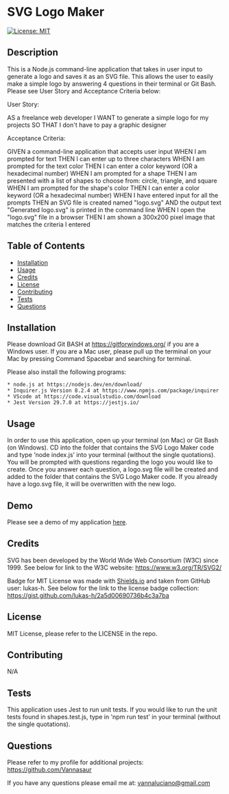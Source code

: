 # SVG Logo Maker
  [![License: MIT](https://img.shields.io/badge/License-MIT-green.svg)](https://opensource.org/licenses/MIT)
## Description

This is a Node.js command-line application that takes in user input to generate a logo and saves it as an SVG file. This allows the user to easily make a simple logo by answering 4 questions in their terminal or Git Bash. Please see User Story and Acceptance Criteria below:

User Story: 

AS a freelance web developer
I WANT to generate a simple logo for my projects
SO THAT I don't have to pay a graphic designer

Acceptance Criteria:

GIVEN a command-line application that accepts user input
WHEN I am prompted for text
THEN I can enter up to three characters
WHEN I am prompted for the text color
THEN I can enter a color keyword (OR a hexadecimal number)
WHEN I am prompted for a shape
THEN I am presented with a list of shapes to choose from: circle, triangle, and square
WHEN I am prompted for the shape's color
THEN I can enter a color keyword (OR a hexadecimal number)
WHEN I have entered input for all the prompts
THEN an SVG file is created named "logo.svg"
AND the output text "Generated logo.svg" is printed in the command line
WHEN I open the "logo.svg" file in a browser
THEN I am shown a 300x200 pixel image that matches the criteria I entered


## Table of Contents

  - [Installation](#installation)
  - [Usage](#usage)
  - [Credits](#credits)
  - [License](#license)
  - [Contributing](#contributing)
  - [Tests](#tests)
  - [Questions](#questions)


## Installation

Please download Git BASH at https://gitforwindows.org/ if you are a Windows user. If you are a Mac user, please pull up the terminal on your Mac by pressing Command Spacebar and searching for terminal. 

Please also install the following programs: 

    * node.js at https://nodejs.dev/en/download/
    * Inquirer.js Version 8.2.4 at https://www.npmjs.com/package/inquirer
    * VScode at https://code.visualstudio.com/download
    * Jest Version 29.7.0 at https://jestjs.io/


## Usage

In order to use this application, open up your terminal (on Mac) or Git Bash (on Windows). CD into the folder that contains the SVG Logo Maker code and type ‘node index.js’ into your terminal (without the single quotations). You will be prompted with questions regarding the logo you would like to create. Once you answer each question, a logo.svg file will be created and added to the folder that contains the SVG Logo Maker code. If you already have a logo.svg file, it will be overwritten with the new logo. 

## Demo

Please see a demo of my application [here](https://drive.google.com/file/d/1jpLqCreCzfTKux7VB6ohjFCcrYvUZHDz/view?usp=sharing).

## Credits

SVG has been developed by the World Wide Web Consortium (W3C) since 1999. See below for link to the W3C website: https://www.w3.org/TR/SVG2/

Badge for MIT License was made with [Shields.io](http://shields.io/) and taken from GitHub user: lukas-h. See below for the link to the license badge collection: https://gist.github.com/lukas-h/2a5d00690736b4c3a7ba


## License

MIT License, please refer to the LICENSE in the repo.

## Contributing

N/A

## Tests

This application uses Jest to run unit tests. If you would like to run the unit tests found in shapes.test.js, type in 'npm run test' in your terminal (without the single quotations).

## Questions

Please refer to my profile for additional projects: https://github.com/Vannasaur

If you have any questions please email me at: vannaluciano@gmail.com